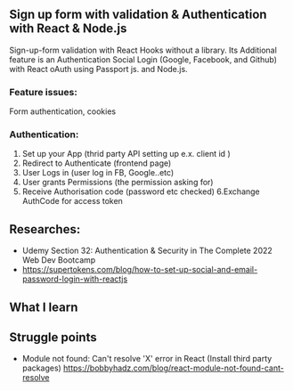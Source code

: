 ## Sign up form with validation & Authentication with React & Node.js

Sign-up-form validation with React Hooks without a library. Its Additional feature is an Authentication Social Login (Google, Facebook, and Github) with React oAuth using Passport js. and Node.js. 

### Feature issues: 
Form authentication, cookies 
### Authentication:
1. Set up your App (thrid party API setting up e.x. client id )
2. Redirect to Authenticate (frontend page)
3. User Logs in (user log in FB, Google..etc)
4. User grants Permissions (the permission asking for)
5. Receive Authorisation code (password etc checked)
   6.Exchange AuthCode for access token

## Researches: 
- Udemy Section 32: Authentication & Security in The Complete 2022 Web Dev Bootcamp
- https://supertokens.com/blog/how-to-set-up-social-and-email-password-login-with-reactjs


## What I learn



## Struggle points
- Module not found: Can't resolve 'X' error in React (Install third party packages) 
https://bobbyhadz.com/blog/react-module-not-found-cant-resolve

